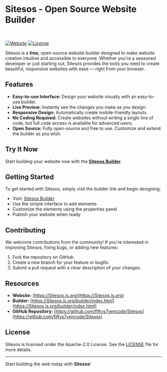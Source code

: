 # Sitesos - Open Source Website Builder

<br>

[![Website](https://img.shields.io/website?url=https%3A%2F%2FSitesos.js.org)](https://fiftys7vencode.github.io/upptime/history/sitesos)
[![License](https://img.shields.io/github/license/fiftys7vencode/Sitesos)](https://github.com/Sitesos/Sitesos.github.io/blob/main/LICENSE)

Sitesos is a **free**, open-source website builder designed to make website creation intuitive and accessible to everyone. Whether you're a seasoned developer or just starting out, Sitesos provides the tools you need to create beautiful, responsive websites with ease — right from your browser.

## Features

- **Easy-to-use Interface:** Design your website visually with an easy-to-use builder.
- **Live Preview:** Instantly see the changes you make as you design.
- **Responsive Design:** Automatically create mobile-friendly layouts.
- **No Coding Required:** Create websites without writing a single line of code, but full code access is available for advanced users.
- **Open Source:** Fully open-source and free to use. Customize and extend the builder as you wish.

## Try It Now

Start building your website now with the **[Sitesos Builder](https://Sitesos.js.org/builder/index.html)**.

## Getting Started

To get started with Sitesos, simply visit the builder link and begin designing:

- Visit: [Sitesos Builder](https://Sitesos.js.org/builder/index.html)
- Use the simple interface to add elements
- Customize the elements using the properties panel
- Publish your website when ready

## Contributing

We welcome contributions from the community! If you're interested in improving Sitesos, fixing bugs, or adding new features:

1. Fork the repository on GitHub.
2. Create a new branch for your feature or bugfix.
3. Submit a pull request with a clear description of your changes.

## Resources

- **Website:** [https://Sitesos.js.org](https://Sitesos.js.org)
- **Builder:** [https://Sitesos.js.org/builder/index.html](https://Sitesos.js.org/builder/index.html)
- **GitHub Repository:** [https://github.com/fiftys7vencode/Sitesos](https://github.com/fiftys7vencode/Sitesos)

## License

Sitesos is licensed under the Apache-2.0 License. See the [LICENSE](https://github.com/fiftys7vencode/Sitesos/blob/main/LICENSE) file for more details.

---

Start building the web today with **Sitesos**!
